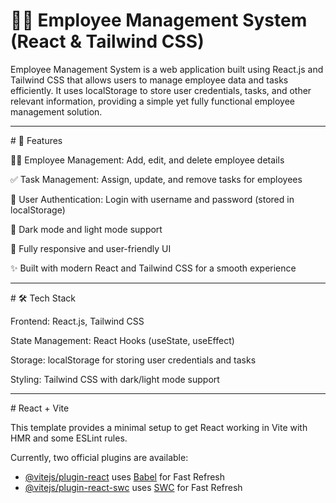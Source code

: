 # 👨‍💼 Employee Management System (React & Tailwind CSS)

Employee Management System is a web application built using React.js and Tailwind CSS that allows users to manage employee data and tasks efficiently.
It uses localStorage to store user credentials, tasks, and other relevant information, providing a simple yet fully functional employee management solution.
<hr>
# 🚀 Features

🧑‍💼 Employee Management: Add, edit, and delete employee details

✅ Task Management: Assign, update, and remove tasks for employees

🔐 User Authentication: Login with username and password (stored in localStorage)

🌙 Dark mode and light mode support

📱 Fully responsive and user-friendly UI

✨ Built with modern React and Tailwind CSS for a smooth experience
<hr>
# 🛠️ Tech Stack

Frontend: React.js, Tailwind CSS

State Management: React Hooks (useState, useEffect)

Storage: localStorage for storing user credentials and tasks

Styling: Tailwind CSS with dark/light mode support
<hr>
# React + Vite

This template provides a minimal setup to get React working in Vite with HMR and some ESLint rules.

Currently, two official plugins are available:

- [@vitejs/plugin-react](https://github.com/vitejs/vite-plugin-react/blob/main/packages/plugin-react/README.md) uses [Babel](https://babeljs.io/) for Fast Refresh
- [@vitejs/plugin-react-swc](https://github.com/vitejs/vite-plugin-react-swc) uses [SWC](https://swc.rs/) for Fast Refresh
